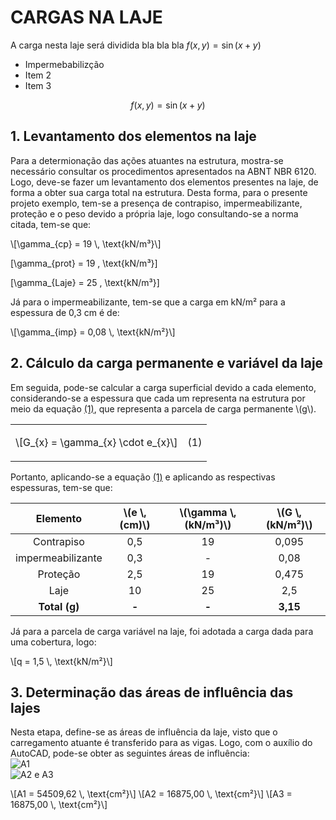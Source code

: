 <script src='https://cdnjs.cloudflare.com/ajax/libs/mathjax/2.7.5/MathJax.js?config=TeX-MML-AM_CHTML' async></script>

# CARGAS NA LAJE

A carga nesta laje será dividida bla bla bla $f(x,y) = \sin(x+y)$

* Impermebabilizção  
* Item 2
* Item 3

$$
   f(x,y) = \sin(x+y)
$$
<h2>1. Levantamento dos elementos na laje</h2>  

<p aligin = "justify">
  Para a determionação das ações atuantes na estrutura, mostra-se necessário consultar os procedimentos apresentados na ABNT NBR 6120. Logo, deve-se fazer um levantamento dos elementos presentes na laje, de forma a obter sua carga total na estrutura. Desta forma, para o presente projeto exemplo, tem-se a presença de contrapiso, impermeabilizante, proteção e o peso devido a própria laje, logo consultando-se a norma citada, tem-se que:
</p>

<p>
  \[\gamma_{cp} = 19 \, \text{kN/m³}\]

  \[\gamma_{prot} = 19 \, \text{kN/m³}\]
  
  \[\gamma_{Laje} = 25 \, \text{kN/m³}\]
</p>


<p aligin = "justify">
  Já para o impermeabilizante, tem-se que a carga em kN/m² para a espessura de 0,3 cm é de:
</p>

<p>
  \[\gamma_{imp} = 0,08 \, \text{kN/m²}\]
</p>

<h2>2. Cálculo da carga permanente e variável da laje</h2>  

<p aligin = "justify">
  Em seguida, pode-se calcular a carga superficial devido a cada elemento, considerando-se a espessura que cada um representa na estrutura por meio da equação <a href="#eq1">(1)</a>, que representa a parcela de carga permanente \(g\).
</p>

<table>
  <tr>
    <td align = "left">\[G_{x} = \gamma_{x} \cdot e_{x}\]</td>
    <td><p align = "right" id = "eq1">(1)</p></td>
  </tr>
</table>

<p aligin = "justify">
  Portanto, aplicando-se a equação <a href="#eq1">(1)</a> e aplicando as respectivas espessuras, tem-se que:
</p>

<table>
  <thead align="center">
    <tr>
      <th>Elemento</th>
      <th>\(e \, (cm)\)</th>
      <th>\(\gamma \, (kN/m³)\)</th>
      <th>\(G \, (kN/m²)\)</th>
    </tr>
  </thead>
  <tbody align="center">
    <tr>
      <td>Contrapiso</td>
      <td>0,5</td>
      <td>19</td>
      <td>0,095</td>
    </tr>
    <tr>
      <td>impermeabilizante</td>
      <td>0,3</td>
      <td>-</td>
      <td>0,08</td>
    </tr>
    <tr>
      <td>Proteção</td>
      <td>2,5</td>
      <td>19</td>
      <td>0,475</td>
    </tr>
    <tr>
      <td>Laje</td>
      <td>10</td>
      <td>25</td>
      <td>2,5</td>
    </tr>
    <tr>
      <td><b>Total (g)</b></td>
      <td><b>-</b></td>
      <td><b>-</b></td>
      <td><b>3,15</b></td>
    </tr>
  </tbody>
  </table>

<p aligin = "justify">
  Já para a parcela de carga variável na laje, foi adotada a carga dada para uma cobertura, logo:
</p>

<p>
  \[q = 1,5 \, \text{kN/m²}\]
</p>

<h2>3. Determinação das áreas de influência das lajes</h2>  

<p aligin = "justify">
  Nesta etapa, define-se as áreas de influência da laje, visto que o carregamento atuante é transferido para as vigas. Logo, com o auxílio do AutoCAD, pode-se obter as seguintes áreas de influência:
<br>
<img src="https://i.imgur.com/k5k475q.png" alt="A1">
<br>
<img src="https://i.imgur.com/oglZZfH.png" alt="A2 e A3">
</p>

<p>
  \[A1 = 54509,62 \, \text{cm²}\]
  \[A2 = 16875,00 \, \text{cm²}\]
  \[A3 = 16875,00 \, \text{cm²}\]
</p>
